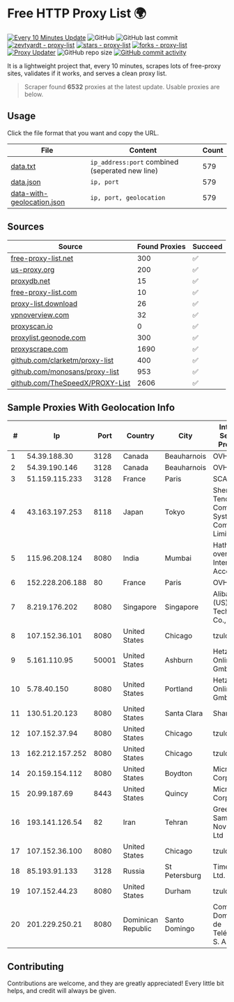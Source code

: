 
# Free HTTP Proxy List 🌍

[![Every 10 Minutes Update](https://github.com/mertguvencli/http-proxy-list/actions/workflows/main.yml/badge.svg?branch=main)](https://github.com/mertguvencli/http-proxy-list/actions/workflows/main.yml)
![GitHub](https://img.shields.io/github/license/mertguvencli/http-proxy-list)
![GitHub last commit](https://img.shields.io/github/last-commit/mertguvencli/http-proxy-list)
[![zevtyardt - proxy-list](https://img.shields.io/static/v1?label=zevtyardt&message=proxy-list&color=blue&logo=github)](https://github.com/zevtyardt/proxy-list "Go to GitHub repo")
[![stars - proxy-list](https://img.shields.io/github/stars/zevtyardt/proxy-list?style=social)](https://github.com/zevtyardt/proxy-list)
[![forks - proxy-list](https://img.shields.io/github/forks/zevtyardt/proxy-list?style=social)](https://github.com/zevtyardt/proxy-list)
[![Proxy Updater](https://github.com/zevtyardt/proxy-list/workflows/Proxy%20Updater/badge.svg)](https://github.com/zevtyardt/proxy-list/actions?query=workflow:"Proxy+Updater")
![GitHub repo size](https://img.shields.io/github/repo-size/zevtyardt/proxy-list)
[![GitHub commit activity](https://img.shields.io/github/commit-activity/m/zevtyardt/proxy-list?logo=commits)](https://github.com/zevtyardt/proxy-list/commits/main)

It is a lightweight project that, every 10 minutes, scrapes lots of free-proxy sites, validates if it works, and serves a clean proxy list.

> Scraper found **6532** proxies at the latest update. Usable proxies are below.

## Usage

Click the file format that you want and copy the URL.

|File|Content|Count|
|----|-------|-----|
|[data.txt](https://raw.githubusercontent.com/mertguvencli/http-proxy-list/main/proxy-list/data.txt)|`ip_address:port` combined (seperated new line)|579|
|[data.json](https://raw.githubusercontent.com/mertguvencli/http-proxy-list/main/proxy-list/data.json)|`ip, port`|579|
|[data-with-geolocation.json](https://raw.githubusercontent.com/mertguvencli/http-proxy-list/main/proxy-list/data-with-geolocation.json)|`ip, port, geolocation`|579|

## Sources

|Source|Found Proxies|Succeed|
|------|-------------|-------|
|[free-proxy-list.net](https://free-proxy-list.net)|300|✅|
|[us-proxy.org](https://www.us-proxy.org)|200|✅|
|[proxydb.net](http://proxydb.net)|15|✅|
|[free-proxy-list.com](https://free-proxy-list.com/?page=&port=&type%5B%5D=http&type%5B%5D=https&up_time=0&search=Search)|10|✅|
|[proxy-list.download](https://www.proxy-list.download/HTTP)|26|✅|
|[vpnoverview.com](https://vpnoverview.com/privacy/anonymous-browsing/free-proxy-servers)|32|✅|
|[proxyscan.io](https://www.proxyscan.io)|0|✅|
|[proxylist.geonode.com](https://proxylist.geonode.com/api/proxy-list?limit=300&page=1&sort_by=lastChecked&sort_type=desc&protocols=http,https)|300|✅|
|[proxyscrape.com](https://api.proxyscrape.com/v2/?request=displayproxies&protocol=http&timeout=10000&country=all&ssl=all&anonymity=all)|1690|✅|
|[github.com/clarketm/proxy-list](https://raw.githubusercontent.com/clarketm/proxy-list/master/proxy-list-raw.txt)|400|✅|
|[github.com/monosans/proxy-list](https://raw.githubusercontent.com/monosans/proxy-list/main/proxies/http.txt)|953|✅|
|[github.com/TheSpeedX/PROXY-List](https://raw.githubusercontent.com/TheSpeedX/PROXY-List/master/http.txt)|2606|✅|


## Sample Proxies With Geolocation Info

|#|Ip|Port|Country|City|Internet Service Provider|
|-|--|----|-------|----|-------------------------|
|1|54.39.188.30|3128|Canada|Beauharnois|OVH SAS|
|2|54.39.190.146|3128|Canada|Beauharnois|OVH SAS|
|3|51.159.115.233|3128|France|Paris|SCALEWAY|
|4|43.163.197.253|8118|Japan|Tokyo|Shenzhen Tencent Computer Systems Company Limited|
|5|115.96.208.124|8080|India|Mumbai|Hathway IP over Cable Internet Access|
|6|152.228.206.188|80|France|Paris|OVH SAS|
|7|8.219.176.202|8080|Singapore|Singapore|Alibaba (US) Technology Co., Ltd.|
|8|107.152.36.101|8080|United States|Chicago|tzulo, inc.|
|9|5.161.110.95|50001|United States|Ashburn|Hetzner Online GmbH|
|10|5.78.40.150|8080|United States|Portland|Hetzner Online GmbH|
|11|130.51.20.123|8080|United States|Santa Clara|Sharktech|
|12|107.152.37.94|8080|United States|Chicago|tzulo, inc.|
|13|162.212.157.252|8080|United States|Chicago|tzulo, inc.|
|14|20.159.154.112|8080|United States|Boydton|Microsoft Corporation|
|15|20.99.187.69|8443|United States|Quincy|Microsoft Corporation|
|16|193.141.126.54|82|Iran|Tehran|Green Web Samaneh Novin Co Ltd|
|17|107.152.36.100|8080|United States|Chicago|tzulo, inc.|
|18|85.193.91.133|3128|Russia|St Petersburg|TimeWeb Ltd.|
|19|107.152.44.23|8080|United States|Durham|tzulo, inc.|
|20|201.229.250.21|8080|Dominican Republic|Santo Domingo|Compañía Dominicana de Teléfonos S. A.|



## Contributing

Contributions are welcome, and they are greatly appreciated! Every
little bit helps, and credit will always be given.

